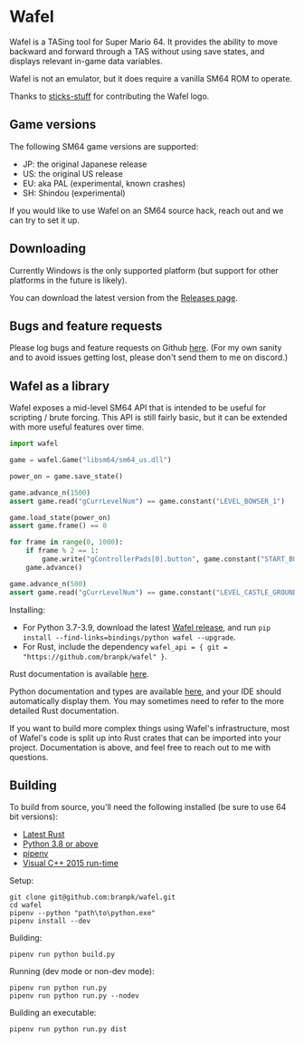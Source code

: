 # Wafel

Wafel is a TASing tool for Super Mario 64. It provides the ability to move backward and forward
through a TAS without using save states, and displays relevant in-game data variables.

Wafel is not an emulator, but it does require a vanilla SM64 ROM to operate.

Thanks to [sticks-stuff](https://github.com/sticks-stuff) for contributing the Wafel logo.

## Game versions

The following SM64 game versions are supported:
* JP: the original Japanese release
* US: the original US release
* EU: aka PAL (experimental, known crashes)
* SH: Shindou (experimental)

If you would like to use Wafel on an SM64 source hack, reach out and we can try to set it up.

## Downloading

Currently Windows is the only supported platform (but support for other platforms in the future
is likely).

You can download the latest version from the [Releases page](https://github.com/branpk/wafel/releases).

## Bugs and feature requests

Please log bugs and feature requests on Github [here](https://github.com/branpk/wafel/issues/new).
(For my own sanity and to avoid issues getting lost, please don't send them to me on discord.)

## Wafel as a library

Wafel exposes a mid-level SM64 API that is intended to be useful for scripting / brute forcing.
This API is still fairly basic, but it can be extended with more useful features over time.

```python
import wafel

game = wafel.Game("libsm64/sm64_us.dll")

power_on = game.save_state()

game.advance_n(1500)
assert game.read("gCurrLevelNum") == game.constant("LEVEL_BOWSER_1")

game.load_state(power_on)
assert game.frame() == 0

for frame in range(0, 1000):
    if frame % 2 == 1:
        game.write("gControllerPads[0].button", game.constant("START_BUTTON"))
    game.advance()

game.advance_n(500)
assert game.read("gCurrLevelNum") == game.constant("LEVEL_CASTLE_GROUNDS")
```

Installing:
- For Python 3.7-3.9, download the latest [Wafel release](https://github.com/branpk/wafel/releases), and run `pip install --find-links=bindings/python wafel --upgrade`.
- For Rust, include the dependency `wafel_api = { git = "https://github.com/branpk/wafel" }`.

Rust documentation is available [here](https://branpk.github.io/wafel/docs/dev/wafel_api/).

Python documentation and types are available [here](wafel_python/__init__.pyi),
and your IDE should automatically display them. You may sometimes need to refer to the more detailed Rust documentation.

If you want to build more complex things using Wafel's infrastructure, most of Wafel's code is split up into
Rust crates that can be imported into your project. Documentation is above, and feel free to reach out to me with
questions.

## Building

To build from source, you'll need the following installed (be sure to use 64 bit versions):
* [Latest Rust](https://www.rust-lang.org/tools/install)
* [Python 3.8 or above](https://www.python.org/downloads/)
* [pipenv](https://pipenv.pypa.io/en/latest/install/#installing-pipenv)
* [Visual C++ 2015 run-time](https://www.microsoft.com/en-us/download/details.aspx?id=52685)

Setup:
```
git clone git@github.com:branpk/wafel.git
cd wafel
pipenv --python "path\to\python.exe"
pipenv install --dev
```

Building:
```
pipenv run python build.py
```

Running (dev mode or non-dev mode):
```
pipenv run python run.py
pipenv run python run.py --nodev
```

Building an executable:
```
pipenv run python run.py dist
```

